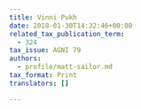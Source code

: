 ```yaml
---
title: Vinni Pukh
date: 2018-01-30T14:32:46+00:00
related_tax_publication_term:
  - 324
tax_issue: AGNI 79
authors:
  - profile/matt-sailor.md
tax_format: Print
translators: []

---
```

